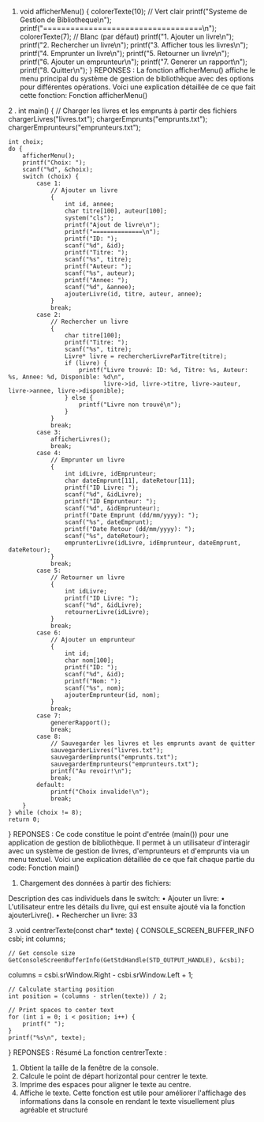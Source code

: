 1.	void afficherMenu() {
    colorerTexte(10); // Vert clair
    printf("Systeme de Gestion de Bibliotheque\n");
    printf("===================================\n");
    colorerTexte(7); // Blanc (par défaut)
    printf("1. Ajouter un livre\n");
    printf("2. Rechercher un livre\n");
    printf("3. Afficher tous les livres\n");
    printf("4. Emprunter un livre\n");
    printf("5. Retourner un livre\n");
    printf("6. Ajouter un emprunteur\n");
    printf("7. Generer un rapport\n");
    printf("8. Quitter\n");
}
REPONSES :
La fonction afficherMenu() affiche le menu principal du système de gestion de bibliothèque avec des options pour différentes opérations. Voici une explication détaillée de ce que fait cette fonction:
Fonction afficherMenu()
 







 




  


2 . int main() {
    // Charger les livres et les emprunts à partir des fichiers
    chargerLivres("livres.txt");
    chargerEmprunts("emprunts.txt");
    chargerEmprunteurs("emprunteurs.txt");

    int choix;
    do {
        afficherMenu();
        printf("Choix: ");
        scanf("%d", &choix);
        switch (choix) {
            case 1:
                // Ajouter un livre
                {
                    int id, annee;
                    char titre[100], auteur[100];
                    system("cls");
                    printf("Ajout de livre\n");
                    printf("==============\n");
                    printf("ID: ");
                    scanf("%d", &id);
                    printf("Titre: ");
                    scanf("%s", titre);
                    printf("Auteur: ");
                    scanf("%s", auteur);
                    printf("Annee: ");
                    scanf("%d", &annee);
                    ajouterLivre(id, titre, auteur, annee);
                }
                break;
            case 2:
                // Rechercher un livre
                {
                    char titre[100];
                    printf("Titre: ");
                    scanf("%s", titre);
                    Livre* livre = rechercherLivreParTitre(titre);
                    if (livre) {
                        printf("Livre trouvé: ID: %d, Titre: %s, Auteur: %s, Annee: %d, Disponible: %d\n",
                               livre->id, livre->titre, livre->auteur, livre->annee, livre->disponible);
                    } else {
                        printf("Livre non trouvé\n");
                    }
                }
                break;
            case 3:
                afficherLivres();
                break;
            case 4:
                // Emprunter un livre
                {
                    int idLivre, idEmprunteur;
                    char dateEmprunt[11], dateRetour[11];
                    printf("ID Livre: ");
                    scanf("%d", &idLivre);
                    printf("ID Emprunteur: ");
                    scanf("%d", &idEmprunteur);
                    printf("Date Emprunt (dd/mm/yyyy): ");
                    scanf("%s", dateEmprunt);
                    printf("Date Retour (dd/mm/yyyy): ");
                    scanf("%s", dateRetour);
                    emprunterLivre(idLivre, idEmprunteur, dateEmprunt, dateRetour);
                }
                break;
            case 5:
                // Retourner un livre
                {
                    int idLivre;
                    printf("ID Livre: ");
                    scanf("%d", &idLivre);
                    retournerLivre(idLivre);
                }
                break;
            case 6:
                // Ajouter un emprunteur
                {
                    int id;
                    char nom[100];
                    printf("ID: ");
                    scanf("%d", &id);
                    printf("Nom: ");
                    scanf("%s", nom);
                    ajouterEmprunteur(id, nom);
                }
                break;
            case 7:
                genererRapport();
                break;
            case 8:
                // Sauvegarder les livres et les emprunts avant de quitter
                sauvegarderLivres("livres.txt");
                sauvegarderEmprunts("emprunts.txt");
                sauvegarderEmprunteurs("emprunteurs.txt");
                printf("Au revoir!\n");
                break;
            default:
                printf("Choix invalide!\n");
                break;
        }
    } while (choix != 8);
    return 0;
} 
REPONSES :
Ce code constitue le point d'entrée (main()) pour une application de gestion de bibliothèque. Il permet à un utilisateur d'interagir avec un système de gestion de livres, d'emprunteurs et d'emprunts via un menu textuel. Voici une explication détaillée de ce que fait chaque partie du code:
Fonction main()
1.	Chargement des données à partir des fichiers:
 


  

Description des cas individuels dans le switch:
•	Ajouter un livre:
 •  L'utilisateur entre les détails du livre, qui est ensuite ajouté via la fonction ajouterLivre().
•  Rechercher un livre:
       33 




3 .void centrerTexte(const char* texte) {
    CONSOLE_SCREEN_BUFFER_INFO csbi;
    int columns;

    // Get console size
    GetConsoleScreenBufferInfo(GetStdHandle(STD_OUTPUT_HANDLE), &csbi);
   columns = csbi.srWindow.Right - csbi.srWindow.Left + 1;

    // Calculate starting position
    int position = (columns - strlen(texte)) / 2;

    // Print spaces to center text
    for (int i = 0; i < position; i++) {
        printf(" ");
    }
    printf("%s\n", texte);
}
REPONSES :
    Résumé
La fonction centrerTexte :
1.	Obtient la taille de la fenêtre de la console.
2.	Calcule le point de départ horizontal pour centrer le texte.
3.	Imprime des espaces pour aligner le texte au centre.
4.	Affiche le texte.
Cette fonction est utile pour améliorer l'affichage des informations dans la console en rendant le texte visuellement plus agréable et structuré

